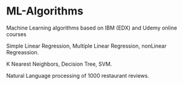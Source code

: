 # ML-Algorithms
Machine Learning algorithms based on IBM (EDX) and Udemy online courses

Simple Linear Regression, Multiple Linear Regression, nonLinear Regreassion.

K Nearest Neighbors, Decision Tree, SVM.

Natural Language processing of 1000 restaurant reviews.
